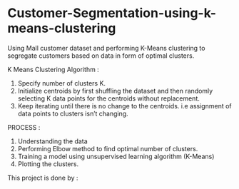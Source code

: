 # Customer-Segmentation-using-k-means-clustering

Using Mall customer dataset and performing K-Means clustering to segregate customers based on data in form of optimal clusters.

K Means Clustering Algorithm : 
1. Specify number of clusters K.
2. Initialize centroids by first shuffling the dataset and then randomly selecting K data points for the centroids without replacement.
3. Keep iterating until there is no change to the centroids. i.e assignment of data points to clusters isn’t changing.

PROCESS :
1. Understanding the data
2. Performing Elbow method to find optimal number of clusters.
3. Training a model using unsupervised learning algorithm (K-Means)
4. Plotting the clusters.

This project is done by :

